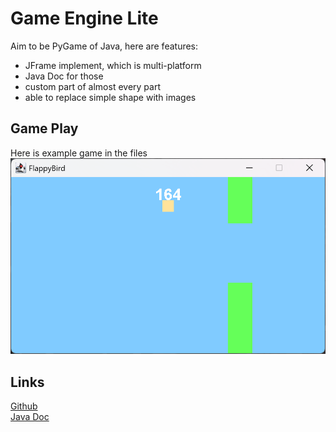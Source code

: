 # Game Engine Lite

Aim to be PyGame of Java, here are features:

- JFrame implement, which is multi-platform
- Java Doc for those
- custom part of almost every part
- able to replace simple shape with images


## Game Play
Here is example game in the files
![](https://github.com/Raymond-Weng/JGame-Library-Lite/blob/main/GamePlay.png?raw=true)

## Links
[Github](https://github.com/Raymond-Weng/JGame-Library-Lite)  
[Java Doc](https://raymond-weng.github.io/JGame-Library-Lite/Doc/index.html)
